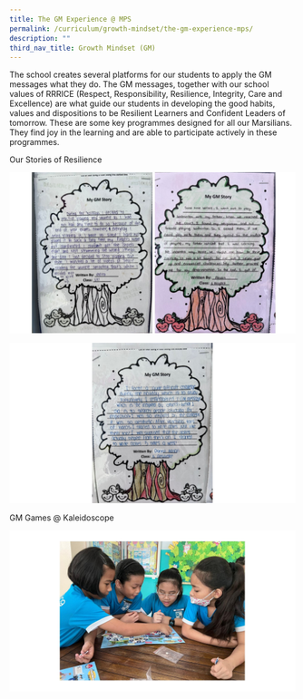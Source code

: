 ```yaml
---
title: The GM Experience @ MPS
permalink: /curriculum/growth-mindset/the-gm-experience-mps/
description: ""
third_nav_title: Growth Mindset (GM)
---
```

The school creates several platforms for our students to apply the GM messages what they do. The GM messages, together with our school values of RRRICE (Respect, Responsibility, Resilience, Integrity, Care and Excellence) are what guide our students in developing the good habits, values and dispositions to be Resilient Learners and Confident Leaders of tomorrow. These are some key programmes designed for all our Marsilians. They find joy in the learning and are able to participate actively in these programmes.

Our Stories of Resilience

![](/images/CCE/gm%20experience%20mps%201.jpg)

![](/images/CCE/gm%20experience%20mps%202.jpg)

GM Games @ Kaleidoscope

![](/images/CCE/gm%20games%20kaleidoscope.jpg)